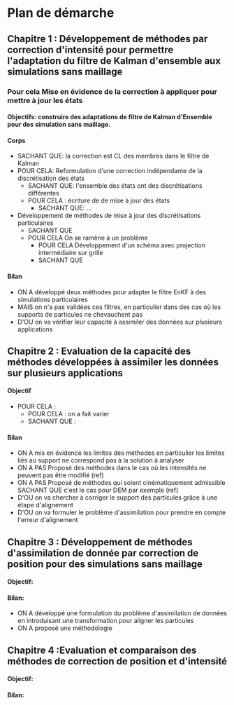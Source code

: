 # Plan de démarche

## Chapitre 1 : Développement de méthodes par correction d'intensité pour permettre l'adaptation du filtre de Kalman d'ensemble aux simulations sans maillage

### Pour cela Mise en évidence de la correction à appliquer pour mettre à jour les états
#### Objectifs: construire des adaptations de filtre de Kalman d'Ensemble pour des simulation sans maillage.
#### Corps
- SACHANT QUE: la correction est CL des membres dans le filtre de Kalman
- POUR CELA: Reformulation d'une correction indépendante de la discrétisation des états
  - SACHANT QUE: l'ensemble des états ont des discrétisations différentes
  - POUR CELA : écriture de de mise à jour des états
    - SACHANT QUE: ...
- Développement de méthodes de mise à jour des discrétisations particulaires
  - SACHANT QUE
  - POUR CELA On se ramène à un problème 
    - POUR CELA Développement d'un schéma avec projection intermédiaire sur grille
    - SACHANT QUE 
<!-- 
- Construction de filtres permettant la correction des états définit par des discrétisations particulaires
  - SACHANT QUE
  - POUR CELA -->

#### Bilan

- ON A développé deux méthodes pour adapter le filtre EnKF à des simulations particulaires 
- MAIS on n'a pas validées ces filtres, en particulier dans des cas où les supports de particules ne chevauchent pas
- D'OU on va vérifier leur capacité à assimiler des données sur plusieurs applications

## Chapitre 2 : Evaluation de la capacité des méthodes développées à assimiler les données sur plusieurs applications

#### Objectif

- POUR CELA : 
  - POUR CELA : on a fait varier  
  - SACHANT QUE : 

#### Bilan 

- ON A mis en évidence les limites des méthodes en particulier les limites liés au support ne correspond pas à la solution à analyser
- ON A PAS Proposé des méthodes dans le cas où les intensités ne peuvent pas être modifié (ref)
- ON A PAS Proposé de méthodes qui soient cinématiquement admissible SACHANT QUE c'est le cas pour DEM par exemple (ref)
- D'OU on va chercher à corriger le support des particules grâce à une étape d'alignement
- D'OU on va formuler le problème d'assimilation pour prendre en compte l'erreur d'alignement


## Chapitre 3 : Développement de méthodes d'assimilation de donnée par correction de position pour des simulations sans maillage

#### Objectif:

#### Bilan:

- ON A développé une formulation du problème d'assimilation de données en introduisant une transformation pour aligner les particules
- ON A proposé une méthodologie

## Chapitre 4 :Evaluation et comparaison des méthodes de correction de position et d'intensité
#### Objectif:

#### Bilan:
